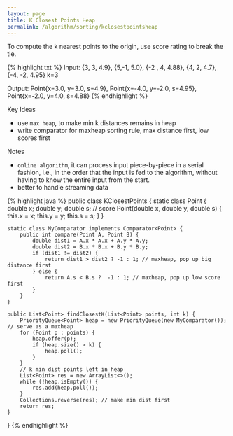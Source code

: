 ```yaml
---
layout: page
title: K Closest Points Heap
permalink: /algorithm/sorting/kclosestpointsheap
---
```

To compute the k nearest points to the origin, use score rating to break the tie.

{% highlight txt %} 
Input:
{3, 3, 4.9}, {5,-1, 5.0}, {-2 , 4, 4.88}, {4, 2, 4.7}, {-4, -2, 4.95}
k=3

Output:
Point{x=3.0, y=3.0, s=4.9}, Point{x=-4.0, y=-2.0, s=4.95}, Point{x=-2.0, y=4.0, s=4.88}
{% endhighlight %}

Key Ideas
- use `max heap`, to make min k distances remains in heap  
- write comparator for maxheap sorting rule, max distance first, low scores first

Notes
- `online algorithm`, it can process input piece-by-piece in a serial fashion, i.e., in the order that the input is fed to the algorithm, without having to know the entire input from the start.  
- better to handle streaming data  

{% highlight java %}
public class KClosestPoints {
    static class Point {
        double x;
        double y;
        double s; // score
        Point(double x, double y, double s) {
            this.x = x;
            this.y = y;
            this.s = s;
        }
    }

    static class MyComparator implements Comparator<Point> {
        public int compare(Point A, Point B) {
            double dist1 = A.x * A.x + A.y * A.y;
            double dist2 = B.x * B.x + B.y * B.y;
            if (dist1 != dist2) {
                return dist1 > dist2 ? -1 : 1; // maxheap, pop up big distance first
            } else {
                return A.s < B.s ?  -1 : 1; // maxheap, pop up low score first
            }
        }
    }

    public List<Point> findClosestK(List<Point> points, int k) {
        PriorityQueue<Point> heap = new PriorityQueue(new MyComparator()); // serve as a maxheap
        for (Point p : points) {
            heap.offer(p);
            if (heap.size() > k) {
                heap.poll();
            }
        }
        // k min dist points left in heap
        List<Point> res = new ArrayList<>();
        while (!heap.isEmpty()) {
            res.add(heap.poll());
        }
        Collections.reverse(res); // make min dist first
        return res;
    }
}
{% endhighlight %}
